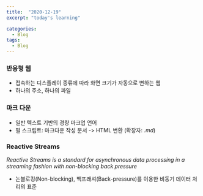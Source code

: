 ```yaml
---
title:  "2020-12-19"
excerpt: "today's learning"

categories:
  - Blog
tags:
  - Blog
---
```


### 반응형 웹
* 접속하는 디스플레이 종류에 따라 화면 크기가 자동으로 변하는 웹  
* 하나의 주소, 하나의 파일
  
### 마크 다운
* 일반 텍스트 기반의 경량 마크업 언어
* 펄 스크립트: 마크다운 작성 문서 -> HTML 변환  (확장자: <em>.md</em>)  


### Reactive Streams
<em>Reactive Streams is a standard for asynchronous data processing in a streaming fashion with non-blocking back pressure</em>  
* 논블로킹(Non-blocking), 백프래셔(Back-pressure)를 이용한 비동기 데이터 처리의 표준


